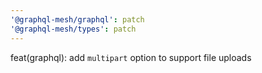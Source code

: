 ```yaml
---
'@graphql-mesh/graphql': patch
'@graphql-mesh/types': patch
---
```


feat(graphql): add `multipart` option to support file uploads

